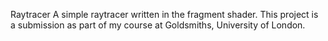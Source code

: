 Raytracer 
A simple raytracer written in the fragment shader.
This project is a submission as part of my course at Goldsmiths, University of London. 
